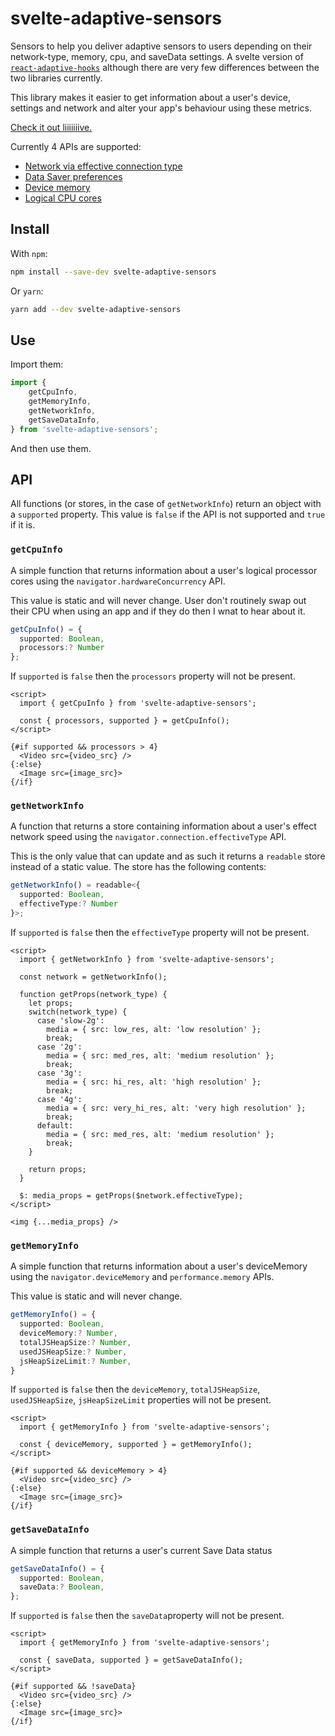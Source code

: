 # svelte-adaptive-sensors

Sensors to help you deliver adaptive sensors to users depending on their network-type, memory, cpu, and saveData settings. A svelte version of [`react-adaptive-hooks`](https://github.com/GoogleChromeLabs/react-adaptive-hooks/) although there are very few differences between the two libraries currently.

This library makes it easier to get information about a user's device, settings and network and alter your app's behaviour using these metrics.

[Check it out liiiiiiive.](https://svelte.dev/repl/e00898da2de14e40a337a6ea5ac060f8?version=3.14.0)

Currently 4 APIs are supported:

- [Network via effective connection type](https://developer.mozilla.org/en-US/docs/Web/API/NetworkInformation/effectiveType)
- [Data Saver preferences](https://developer.mozilla.org/en-US/docs/Web/API/NetworkInformation/saveData)
- [Device memory](https://developer.mozilla.org/en-US/docs/Web/API/Navigator/deviceMemory)
- [Logical CPU cores](https://developer.mozilla.org/en-US/docs/Web/API/NavigatorConcurrentHardware/hardwareConcurrency)

## Install

With `npm`:

```bash
npm install --save-dev svelte-adaptive-sensors
```

Or `yarn`:

```bash
yarn add --dev svelte-adaptive-sensors
```

## Use

Import them:

```js
import {
	getCpuInfo,
	getMemoryInfo,
	getNetworkInfo,
	getSaveDataInfo,
} from 'svelte-adaptive-sensors';
```

And then use them.

## API

All functions (or stores, in the case of `getNetworkInfo`) return an object with a `supported` property. This value is `false` if the API is not supported and `true` if it is.

### `getCpuInfo`

A simple function that returns information about a user's logical processor cores using the `navigator.hardwareConcurrency` API.

This value is static and will never change. User don't routinely swap out their CPU when using an app and if they do then I wnat to hear about it.

```ts
getCpuInfo() = {
  supported: Boolean,
  processors:? Number
};
```

If `supported` is `false` then the `processors` property will not be present.

```svelte
<script>
  import { getCpuInfo } from 'svelte-adaptive-sensors';

  const { processors, supported } = getCpuInfo();
</script>

{#if supported && processors > 4}
  <Video src={video_src} />
{:else}
  <Image src={image_src}>
{/if}
```

### `getNetworkInfo`

A function that returns a store containing information about a user's effect network speed using the `navigator.connection.effectiveType` API.

This is the only value that can update and as such it returns a `readable` store instead of a static value. The store has the following contents:

```ts
getNetworkInfo() = readable<{
  supported: Boolean,
  effectiveType:? Number
}>;
```

If `supported` is `false` then the `effectiveType` property will not be present.

```svelte
<script>
  import { getNetworkInfo } from 'svelte-adaptive-sensors';

  const network = getNetworkInfo();

  function getProps(network_type) {
    let props;
    switch(network_type) {
      case 'slow-2g':
        media = { src: low_res, alt: 'low resolution' };
        break;
      case '2g':
        media = { src: med_res, alt: 'medium resolution' };
        break;
      case '3g':
        media = { src: hi_res, alt: 'high resolution' };
        break;
      case '4g':
        media = { src: very_hi_res, alt: 'very high resolution' };
        break;
      default:
        media = { src: med_res, alt: 'medium resolution' };
        break;
    }

    return props;
  }

  $: media_props = getProps($network.effectiveType);
</script>

<img {...media_props} />
```

### `getMemoryInfo`

A simple function that returns information about a user's deviceMemory using the `navigator.deviceMemory` and `performance.memory` APIs.

This value is static and will never change.

```ts
getMemoryInfo() = {
  supported: Boolean,
  deviceMemory:? Number,
  totalJSHeapSize:? Number,
  usedJSHeapSize:? Number,
  jsHeapSizeLimit:? Number,
}
```

If `supported` is `false` then the `deviceMemory`, `totalJSHeapSize`, `usedJSHeapSize`, `jsHeapSizeLimit` properties will not be present.

```svelte
<script>
  import { getMemoryInfo } from 'svelte-adaptive-sensors';

  const { deviceMemory, supported } = getMemoryInfo();
</script>

{#if supported && deviceMemory > 4}
  <Video src={video_src} />
{:else}
  <Image src={image_src}>
{/if}
```

### `getSaveDataInfo`

A simple function that returns a user's current Save Data status

```ts
getSaveDataInfo() = {
  supported: Boolean,
  saveData:? Boolean,
};
```

If `supported` is `false` then the `saveData`property will not be present.

```svelte
<script>
  import { getMemoryInfo } from 'svelte-adaptive-sensors';

  const { saveData, supported } = getSaveDataInfo();
</script>

{#if supported && !saveData}
  <Video src={video_src} />
{:else}
  <Image src={image_src}>
{/if}
```
